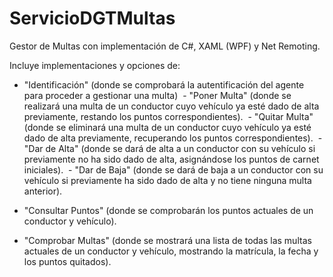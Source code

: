 # ServicioDGTMultas
Gestor de Multas con implementación de C#, XAML (WPF) y Net Remoting.

Incluye implementaciones y opciones de:

- "Identificación" (donde se comprobará la autentificación del agente para proceder a gestionar una multa)
  - "Poner Multa" (donde se realizará una multa de un conductor cuyo vehículo ya esté dado de alta previamente, restando los puntos correspondientes).
  - "Quitar Multa" (donde se eliminará una multa de un conductor cuyo vehículo ya esté dado de alta previamente, recuperando los puntos correspondientes).
  - "Dar de Alta" (donde se dará de alta a un conductor con su vehículo si previamente no ha sido dado de alta, asignándose los puntos de carnet iniciales).
  - "Dar de Baja" (donde se dará de baja a un conductor con su vehículo si previamente ha sido dado de alta y no tiene ninguna multa anterior).
  
- "Consultar Puntos" (donde se comprobarán los puntos actuales de un conductor y vehículo).

- "Comprobar Multas" (donde se mostrará una lista de todas las multas actuales de un conductor y vehículo, mostrando la matrícula, la fecha y los puntos quitados).
